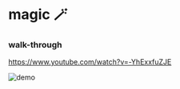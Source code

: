 # magic 🪄

### walk-through
https://www.youtube.com/watch?v=-YhExxfuZJE


![demo](https://coloradocolby.s3.amazonaws.com/gheco.gif)